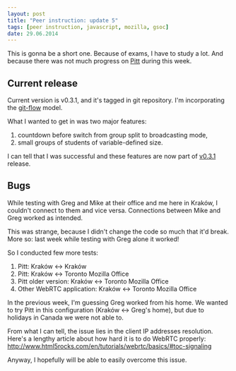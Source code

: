```yaml
---
layout: post
title: "Peer instruction: update 5"
tags: [peer instruction, javascript, mozilla, gsoc]
date: 29.06.2014
---
```


This is gonna be a short one. Because of exams, I have to study a lot.
And because there was not much progress on
[Pitt](https://github.com/pbanaszkiewicz/pitt) during this week.

Current release
---------------

Current version is v0.3.1, and it's tagged in git repository. I'm
incorporating the
[git-flow](http://nvie.com/posts/a-successful-git-branching-model/)
model.

What I wanted to get in was two major features:

1. countdown before switch from group split to broadcasting mode,
2. small groups of students of variable-defined size.

I can tell that I was successful and these features are now part of
[v0.3.1](https://github.com/pbanaszkiewicz/pitt/issues?milestone=1&state=closed)
release.

Bugs
----

While testing with Greg and Mike at their office and me here in Kraków,
I couldn't connect to them and vice versa. Connections between Mike and
Greg worked as intended.

This was strange, because I didn't change the code so much that it'd
break. More so: last week while testing with Greg alone it worked!

So I conducted few more tests:

1)  Pitt: Kraków ↔ Kraków
2)  Pitt: Kraków ↔ Toronto Mozilla Office
3)  Pitt older version: Kraków ↔ Toronto Mozilla Office
4)  Other WebRTC application: Kraków ↔ Toronto Mozilla Office

In the previous week, I'm guessing Greg worked from his home. We wanted
to try Pitt in this configuration (Kraków ↔ Greg's home), but due to
holidays in Canada we were not able to.

From what I can tell, the issue lies in the client IP addresses
resolution. Here's a lengthy article about how hard it is to do WebRTC
properly:
<http://www.html5rocks.com/en/tutorials/webrtc/basics/#toc-signaling>

Anyway, I hopefully will be able to easily overcome this issue.
